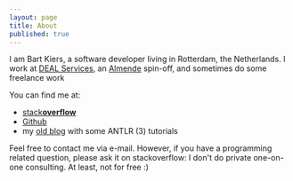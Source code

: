 ```yaml
---
layout: page
title: About
published: true
---
```


I am Bart Kiers, a software developer living in Rotterdam, the Netherlands. I work at [DEAL Services](https://www.dealservices.nl/en/home), an [Almende](http://www.almende.com/home) spin-off, and sometimes do some freelance work

You can find me at:

* [stack**overflow**](http://stackoverflow.com/users/50476/bart-kiers)
* [Github](https://github.com/bkiers)
* my [old blog](http://bkiers.blogspot.com) with some ANTLR (3) tutorials

Feel free to contact me via e-mail. However, if you have a programming related question, please ask it on stackoverflow: I don't do private one-on-one consulting. At least, not for free :)